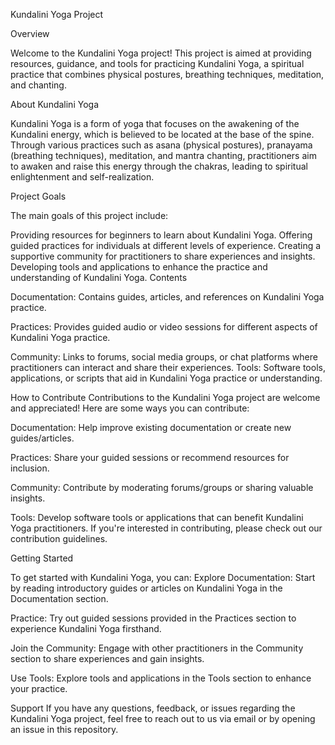 Kundalini Yoga Project


Overview

Welcome to the Kundalini Yoga project! This project is aimed at providing resources, guidance, and tools for practicing Kundalini Yoga, a spiritual practice that combines physical postures, breathing techniques, meditation, and chanting.

About Kundalini Yoga

Kundalini Yoga is a form of yoga that focuses on the awakening of the Kundalini energy, which is believed to be located at the base of the spine. Through various practices such as asana (physical postures), pranayama (breathing techniques), meditation, and mantra chanting, practitioners aim to awaken and raise this energy through the chakras, leading to spiritual enlightenment and self-realization.

Project Goals

The main goals of this project include:

Providing resources for beginners to learn about Kundalini Yoga.
Offering guided practices for individuals at different levels of experience.
Creating a supportive community for practitioners to share experiences and insights.
Developing tools and applications to enhance the practice and understanding of Kundalini Yoga.
Contents

Documentation: 
Contains guides, articles, and references on Kundalini Yoga practice.

Practices: 
Provides guided audio or video sessions for different aspects of Kundalini Yoga practice.

Community: 
Links to forums, social media groups, or chat platforms where practitioners can interact and share their experiences.
Tools: Software tools, applications, or scripts that aid in Kundalini Yoga practice or understanding.

How to Contribute
Contributions to the Kundalini Yoga project are welcome and appreciated! Here are some ways you can contribute:

Documentation: 
Help improve existing documentation or create new guides/articles.

Practices: 
Share your guided sessions or recommend resources for inclusion.

Community: 
Contribute by moderating forums/groups or sharing valuable insights.

Tools: 
Develop software tools or applications that can benefit Kundalini Yoga practitioners.
If you're interested in contributing, please check out our contribution guidelines.

Getting Started

To get started with Kundalini Yoga, you can:
Explore Documentation: 
Start by reading introductory guides or articles on Kundalini Yoga in the Documentation section.

Practice: 
Try out guided sessions provided in the Practices section to experience Kundalini Yoga firsthand.

Join the Community: 
Engage with other practitioners in the Community section to share experiences and gain insights.

Use Tools: 
Explore tools and applications in the Tools section to enhance your practice.

Support
If you have any questions, feedback, or issues regarding the Kundalini Yoga project, feel free to reach out to us via email or by opening an issue in this repository.

